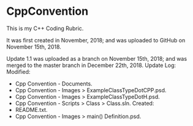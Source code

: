 # CppConvention
This is my C++ Coding Rubric.

It was first created in November, 2018; and was uploaded to GitHub on November 15th, 2018.

Update 1.1 was uploaded as a branch on November 15th, 2018; and was merged to the master branch in December 22th, 2018.
Update Log:
Modified:
+ Cpp Convention - Documents.
+ Cpp Convention - Images > ExampleClassTypeDotCPP.psd.
+ Cpp Convention - Images > ExampleClassTypeDotH.psd.
+ Cpp Convention - Scripts > Class > Class.sln.
Created:
+ README.txt.
+ Cpp Convention - Images > main() Definition.psd.
